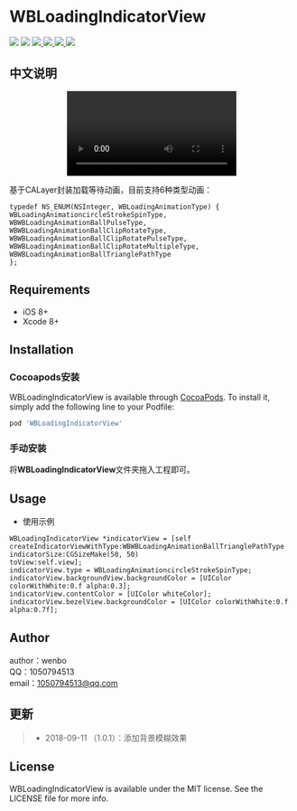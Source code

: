 # WBLoadingIndicatorView

<p align="left">
<a href="https://travis-ci.org/wenmobo/WBLoadingIndicatorView"><img src="https://travis-ci.org/wenmobo/WBLoadingIndicatorView.svg?style=flat?branch=master"></a>
<a href="https://travis-ci.org/wenmobo/WBLoadingIndicatorView"><img src="https://img.shields.io/badge/cocoapods-supported-4BC51D.svg?style=flatt"></a>
<a  href="https://cocoapods.org/pods/WBLoadingIndicatorView"><img src ="https://img.shields.io/cocoapods/v/WBLoadingIndicatorView.svg?style=flat"> </a>
<a  href="https://cocoapods.org/pods/WBLoadingIndicatorView"><img src ="https://img.shields.io/packagist/l/doctrine/orm.svg?style=flat"> </a>
<a  href="https://cocoapods.org/pods/WBLoadingIndicatorView"><img src ="https://img.shields.io/cocoapods/p/WBLoadingIndicatorView.svg?style=flat"> </a>
<a  href="https://cocoapods.org/pods/WBLoadingIndicatorView"><img src ="https://img.shields.io/badge/language-objctive--c-red.svg?style=flat"> </a>
</p>

## 中文说明

<div align="center">
<video src="file://WBLoadingAnimationcircleStrokeSpinType">
<br>
<img src="https://ws2.sinaimg.cn/large/0069RVTdly1fv5vfzum5xg308p0i2aak.gif" width="300" align="center"><img src="https://ws4.sinaimg.cn/large/0069RVTdly1fv5vhwysnfg308p0i2dgd.gif" width="300" align="center">
<br>
<img src="https://ws4.sinaimg.cn/large/0069RVTdly1fv5vw05y8cg308p0i2wf5.gif" width="300" align="center"><img src="https://ws1.sinaimg.cn/large/0069RVTdly1fv5vwliqtyg308p0i276d.gif" width="300" align="center"">
<br>
</div>

基于CALayer封装加载等待动画，目前支持6种类型动画：
```
typedef NS_ENUM(NSInteger, WBLoadingAnimationType) {
WBLoadingAnimationcircleStrokeSpinType,
WBWBLoadingAnimationBallPulseType,
WBWBLoadingAnimationBallClipRotateType,
WBWBLoadingAnimationBallClipRotatePulseType,
WBWBLoadingAnimationBallClipRotateMultipleType,
WBWBLoadingAnimationBallTrianglePathType
};
```

## Requirements

- iOS 8+
- Xcode 8+

## Installation

### Cocoapods安装

WBLoadingIndicatorView is available through [CocoaPods](https://cocoapods.org). To install
it, simply add the following line to your Podfile:

```ruby
pod 'WBLoadingIndicatorView'
```

### 手动安装

将**WBLoadingIndicatorView**文件夹拖入工程即可。

## Usage

- 使用示例
```
WBLoadingIndicatorView *indicatorView = [self createIndicatorViewWithType:WBWBLoadingAnimationBallTrianglePathType
indicatorSize:CGSizeMake(50, 50)
toView:self.view];
indicatorView.type = WBLoadingAnimationcircleStrokeSpinType;
indicatorView.backgroundView.backgroundColor = [UIColor colorWithWhite:0.f alpha:0.3];
indicatorView.contentColor = [UIColor whiteColor];
indicatorView.bezelView.backgroundColor = [UIColor colorWithWhite:0.f alpha:0.7f];
```
## Author

author：wenbo    
QQ：1050794513  
email：1050794513@qq.com

## 更新

  > - 2018-09-11 （1.0.1）：添加背景模糊效果

## License

WBLoadingIndicatorView is available under the MIT license. See the LICENSE file for more info.
